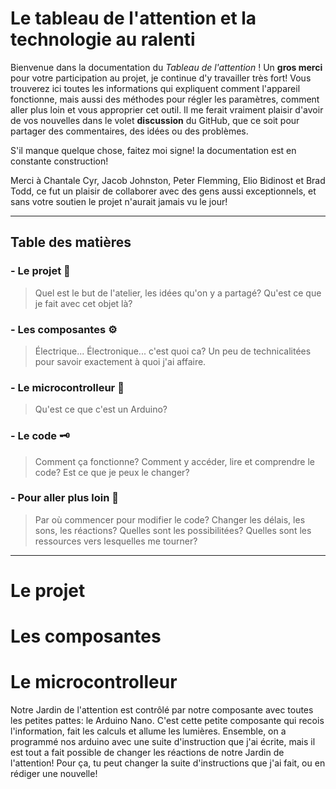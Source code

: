 # Le tableau de l'attention et la technologie au ralenti

Bienvenue dans la documentation du *Tableau de l'attention* ! Un **gros merci** pour votre participation au projet, je continue d'y travailler très fort! Vous trouverez ici toutes les informations qui expliquent comment l'appareil fonctionne, mais aussi des méthodes pour régler les paramètres, comment aller plus loin et vous approprier cet outil. Il me ferait vraiment plaisir d'avoir de vos nouvelles dans le volet **discussion** du GitHub, que ce soit pour partager des commentaires, des idées ou des problèmes. 

S'il manque quelque chose, faitez moi signe! la documentation est en constante construction!

Merci à Chantale Cyr, Jacob Johnston, Peter Flemming, Elio Bidinost et Brad Todd, ce fut un plaisir de collaborer avec des gens aussi exceptionnels, et sans votre soutien le projet n'aurait jamais vu le jour!

--------------
## Table des matières
### - Le projet 📖
>Quel est le but de l'atelier, les idées qu'on y a partagé?
>Qu'est ce que je fait avec cet objet là? 
### - Les composantes ⚙️
> Électrique... Électronique... c'est quoi ca?
> Un peu de technicalitées pour savoir exactement à quoi j'ai affaire.
### - Le microcontrolleur 🧠
> Qu'est ce que c'est un Arduino?
### - Le code 🗝️
> Comment ça fonctionne? Comment y accéder, lire et comprendre le code? Est ce que je peux le changer?
### - Pour aller plus loin 🎁
> Par où commencer pour modifier le code? Changer les délais, les sons, les réactions?
> Quelles sont les possibilitées?
> Quelles sont les ressources vers lesquelles me tourner?

------
# Le projet
# Les composantes
# Le microcontrolleur
Notre Jardin de l'attention est contrôlé par notre composante avec toutes les petites pattes: le Arduino Nano. C'est cette petite composante qui recois l'information, fait les calculs et allume les lumières. Ensemble, on a programmé nos arduino avec une suite d'instruction que j'ai écrite, mais il est tout a fait possible de changer les réactions de notre Jardin de l'attention! Pour ça, tu peut changer la suite d'instructions que j'ai fait, ou en rédiger une nouvelle! 
